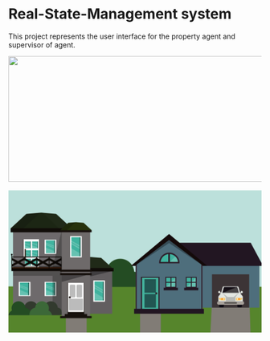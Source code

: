 ﻿# Real-State-Management system
This project represents the user interface for the property agent and supervisor of agent.


<p align="center">
  <img width="800" height="250" src="https://content.usaa.com/mcontent/static_assets/Media/real-estate-rern-vid-teaser.gif?cacheid=3092709742_p">
</p>

![](https://github.com/bharadwajrathod/RealEstate_Management_System/blob/master/real-estate-rern-vid-teaser.gif)


